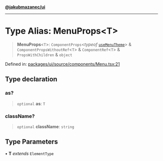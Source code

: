 [**@jakubmazanec/ui**](../README.md)

---

# Type Alias: MenuProps\<T\>

> **MenuProps**\<`T`\>: `ComponentProps`\<_typeof_ [`useMenuTheme`](../functions/useMenuTheme.md)\>
> & `ComponentPropsWithoutRef`\<`T`\> & `ComponentRef`\<`T`\> & `PropsWithChildren` & `object`

Defined in:
[packages/ui/source/components/Menu.tsx:21](https://github.com/jakubmazanec/tools/blob/dcfb3b06be051bf99e23e7e35174b07af0f0fddd/packages/ui/source/components/Menu.tsx#L21)

## Type declaration

### as?

> `optional` **as**: `T`

### className?

> `optional` **className**: `string`

## Type Parameters

• **T** _extends_ `ElementType`
